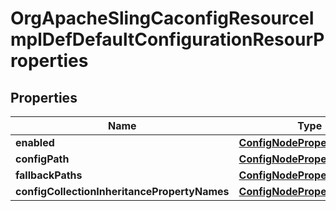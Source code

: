 
# OrgApacheSlingCaconfigResourceImplDefDefaultConfigurationResourProperties

## Properties
Name | Type | Description | Notes
------------ | ------------- | ------------- | -------------
**enabled** | [**ConfigNodePropertyBoolean**](ConfigNodePropertyBoolean.md) |  |  [optional]
**configPath** | [**ConfigNodePropertyString**](ConfigNodePropertyString.md) |  |  [optional]
**fallbackPaths** | [**ConfigNodePropertyArray**](ConfigNodePropertyArray.md) |  |  [optional]
**configCollectionInheritancePropertyNames** | [**ConfigNodePropertyArray**](ConfigNodePropertyArray.md) |  |  [optional]



